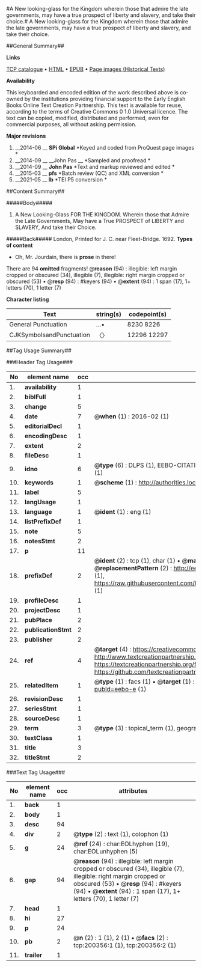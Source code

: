 #A New looking-glass for the Kingdom wherein those that admire the late governments, may have a true prospect of liberty and slavery, and take their choice.#
A New looking-glass for the Kingdom wherein those that admire the late governments, may have a true prospect of liberty and slavery, and take their choice.

##General Summary##

**Links**

[TCP catalogue](http://www.ota.ox.ac.uk/tcp/)  • 
[HTML](http://tei.it.ox.ac.uk/tcp/Texts-HTML/free/B27/B27263.html)  • 
[EPUB](http://tei.it.ox.ac.uk/tcp/Texts-EPUB/free/B27/B27263.epub) • 
[Page images (Historical Texts)](https://historicaltexts.jisc.ac.uk/eebo-12637388e)

**Availability**

This keyboarded and encoded edition of the work described above is co-owned by the
    institutions providing financial support to the Early English Books Online Text Creation
    Partnership. This text is available for reuse, according to the terms of  Creative Commons 0 1.0 Universal
    licence. The text can be copied, modified, distributed and performed, even for commercial
    purposes, all without asking permission.

**Major revisions**

1. __2014-06 __ __SPi Global__ *Keyed and coded from ProQuest page images *
1. __2014-09 __ __John Pas __ *Sampled and proofread *
1. __2014-09 __ __John Pas__ *Text and markup reviewed and edited *
1. __2015-03 __ __pfs__ *Batch review (QC) and XML conversion *
1. __2021-05 __ __lb__ *TEI P5 conversion *

##Content Summary##

#####Body#####

1. A New Looking-Glass FOR THE KINGDOM. Wherein those that Admire the Late Governments, May have a True PROSPECT of LIBERTY and SLAVERY, And take their Choice.

#####Back#####
London, Printed for J. C. near Fleet-Bridge. 1692.
**Types of content**

  * Oh, Mr. Jourdain, there is **prose** in there!

There are 94 **omitted** fragments! 
 @__reason__ (94) : illegible: left margin cropped or obscured (34), illegible (7), illegible: right margin cropped or obscured (53)  •  @__resp__ (94) : #keyers (94)  •  @__extent__ (94) : 1 span (17), 1+ letters (70), 1 letter (7)

**Character listing**


|Text|string(s)|codepoint(s)|
|---|---|---|
|General Punctuation|…•|8230 8226|
|CJKSymbolsandPunctuation|〈〉|12296 12297|

##Tag Usage Summary##

###Header Tag Usage###

|No|element name|occ|attributes|
|---|---|---|---|
|1.|__availability__|1||
|2.|__biblFull__|1||
|3.|__change__|5||
|4.|__date__|7| @__when__ (1) : 2016-02 (1)|
|5.|__editorialDecl__|1||
|6.|__encodingDesc__|1||
|7.|__extent__|2||
|8.|__fileDesc__|1||
|9.|__idno__|6| @__type__ (6) : DLPS (1), EEBO-CITATION (1), VID (1), EEBO-PROQUEST (1), STC (1), OCLC (1)|
|10.|__keywords__|1| @__scheme__ (1) : http://authorities.loc.gov/ (1)|
|11.|__label__|5||
|12.|__langUsage__|1||
|13.|__language__|1| @__ident__ (1) : eng (1)|
|14.|__listPrefixDef__|1||
|15.|__note__|5||
|16.|__notesStmt__|2||
|17.|__p__|11||
|18.|__prefixDef__|2| @__ident__ (2) : tcp (1), char (1)  •  @__matchPattern__ (2) : ([0-9\-]+):([0-9IVX]+) (1), (.+) (1)  •  @__replacementPattern__ (2) : http://eebo.chadwyck.com/downloadtiff?vid=$1&page=$2 (1), https://raw.githubusercontent.com/textcreationpartnership/Texts/master/tcpchars.xml#$1 (1)|
|19.|__profileDesc__|1||
|20.|__projectDesc__|1||
|21.|__pubPlace__|2||
|22.|__publicationStmt__|2||
|23.|__publisher__|2||
|24.|__ref__|4| @__target__ (4) : https://creativecommons.org/publicdomain/zero/1.0/ (1), http://www.textcreationpartnership.org/docs/. (1), https://textcreationpartnership.org/faq/#faq05 (1), https://github.com/textcreationpartnership (1)|
|25.|__relatedItem__|1| @__type__ (1) : facs (1)  •  @__target__ (1) : https://data.historicaltexts.jisc.ac.uk/view?pubId=eebo-e (1)|
|26.|__revisionDesc__|1||
|27.|__seriesStmt__|1||
|28.|__sourceDesc__|1||
|29.|__term__|3| @__type__ (3) : topical_term (1), geographic_name (1), genre_form (1)|
|30.|__textClass__|1||
|31.|__title__|3||
|32.|__titleStmt__|2||


###Text Tag Usage###

|No|element name|occ|attributes|
|---|---|---|---|
|1.|__back__|1||
|2.|__body__|1||
|3.|__desc__|94||
|4.|__div__|2| @__type__ (2) : text (1), colophon (1)|
|5.|__g__|24| @__ref__ (24) : char:EOLhyphen (19), char:EOLunhyphen (5)|
|6.|__gap__|94| @__reason__ (94) : illegible: left margin cropped or obscured (34), illegible (7), illegible: right margin cropped or obscured (53)  •  @__resp__ (94) : #keyers (94)  •  @__extent__ (94) : 1 span (17), 1+ letters (70), 1 letter (7)|
|7.|__head__|1||
|8.|__hi__|27||
|9.|__p__|24||
|10.|__pb__|2| @__n__ (2) : 1 (1), 2 (1)  •  @__facs__ (2) : tcp:200356:1 (1), tcp:200356:2 (1)|
|11.|__trailer__|1||
